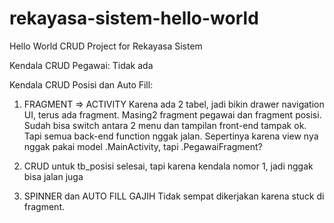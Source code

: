 # rekayasa-sistem-hello-world
Hello World CRUD Project for Rekayasa Sistem

Kendala CRUD Pegawai:
  Tidak ada

Kendala CRUD Posisi dan Auto Fill:
  1. FRAGMENT => ACTIVITY
  Karena ada 2 tabel, jadi bikin drawer navigation UI, terus ada fragment.
  Masing2 fragment pegawai dan fragment posisi. Sudah bisa switch antara 2 menu dan tampilan front-end tampak ok.
  Tapi semua back-end function nggak jalan. Sepertinya karena view nya nggak pakai model .MainActivity, tapi .PegawaiFragment?
  
  2. CRUD untuk tb_posisi selesai, tapi karena kendala nomor 1, jadi nggak bisa jalan juga
  
  3. SPINNER dan AUTO FILL GAJIH
  Tidak sempat dikerjakan karena stuck di fragment.
